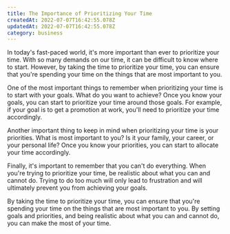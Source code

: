 ```yaml
---
title: The Importance of Prioritizing Your Time
createdAt: 2022-07-07T16:42:55.078Z
updatedAt: 2022-07-07T16:42:55.078Z
category: business
---
```


In today's fast-paced world, it's more important than ever to prioritize your time. With so many demands on our time, it can be difficult to know where to start. However, by taking the time to prioritize your time, you can ensure that you're spending your time on the things that are most important to you.

One of the most important things to remember when prioritizing your time is to start with your goals. What do you want to achieve? Once you know your goals, you can start to prioritize your time around those goals. For example, if your goal is to get a promotion at work, you'll need to prioritize your time accordingly.

Another important thing to keep in mind when prioritizing your time is your priorities. What is most important to you? Is it your family, your career, or your personal life? Once you know your priorities, you can start to allocate your time accordingly.

Finally, it's important to remember that you can't do everything. When you're trying to prioritize your time, be realistic about what you can and cannot do. Trying to do too much will only lead to frustration and will ultimately prevent you from achieving your goals.

By taking the time to prioritize your time, you can ensure that you're spending your time on the things that are most important to you. By setting goals and priorities, and being realistic about what you can and cannot do, you can make the most of your time.
